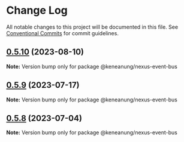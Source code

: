 # Change Log

All notable changes to this project will be documented in this file.
See [Conventional Commits](https://conventionalcommits.org) for commit guidelines.

## [0.5.10](https://github.com/keneanung/nexus-scripts/compare/@keneanung/nexus-event-bus@0.5.9...@keneanung/nexus-event-bus@0.5.10) (2023-08-10)

**Note:** Version bump only for package @keneanung/nexus-event-bus

## [0.5.9](https://github.com/keneanung/nexus-scripts/compare/@keneanung/nexus-event-bus@0.5.8...@keneanung/nexus-event-bus@0.5.9) (2023-07-17)

**Note:** Version bump only for package @keneanung/nexus-event-bus

## [0.5.8](https://github.com/keneanung/nexus-scripts/compare/@keneanung/nexus-event-bus@0.5.7...@keneanung/nexus-event-bus@0.5.8) (2023-07-04)

**Note:** Version bump only for package @keneanung/nexus-event-bus
